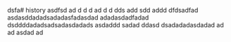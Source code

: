 dsfa# history
asdfsd
ad
d
d
d
ad
d
d
dds
add
sdd
addd
dfdsadfad
asdasddadadsadadasfadasdad
adadasdadfadad
dsddddadadsadsadasdadads
asdaddd
sadad
ddasd
dsadadadasdadad
ad
ad
asdad
ad
